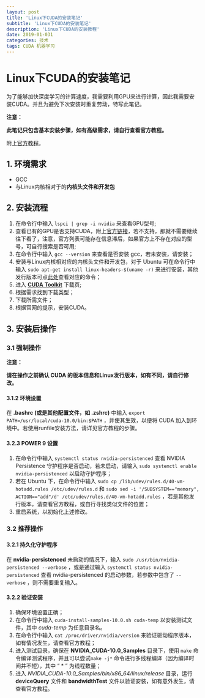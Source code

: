 ```yaml
---
layout: post
title: 'Linux下CUDA的安装笔记'
subtitle: 'Linux下CUDA的安装笔记'
description: 'Linux下CUDA的安装教程'
date: 2019-01-031
categories: 技术
tags: CUDA 机器学习
---
```

# Linux下CUDA的安装笔记

为了能够加快深度学习的计算速度，我需要利用GPU来进行计算，因此我需要安装CUDA。并且为避免下次安装时重复劳动，特写此笔记。

**注意：**

**此笔记只包含基本安装步骤，如有高级需求，请自行查看官方教程。**

附上[官方教程](https://docs.nvidia.com/cuda/cuda-installation-guide-linux/index.html#ubuntu-installation)。



## 1. 环境需求

* GCC
* 与Linux内核相对于的**内核头文件和开发包**



## 2. 安装流程

1. 在命令行中输入 `lspci | grep -i nvidia` 来查看GPU型号;
2. 查看已有的GPU是否支持CUDA，附上[官方链接](https://developer.nvidia.com/cuda-gpus)，若不支持，那就不需要继续往下看了，注意，官方列表可能存在信息滞后，如果官方上不存在对应的型号，可自行搜索是否可用;
3. 在命令行中输入 `gcc --version` 来查看是否安装 gcc，若未安装，请安装；
4. 安装与Linux内核相对应的内核头文件和开发包，对于 Ubuntu 可在命令行中输入 `sudo apt-get install linux-headers-$(uname -r)` 来进行安装，其他发行版本可点[此处](https://docs.nvidia.com/cuda/cuda-installation-guide-linux/index.html#verify-kernel-packages)查看对应的命令；
5. 进入 **[CUDA Toolkit](https://developer.nvidia.com/cuda-downloads)** 下载页;
6. 根据需求找到下载类型；
7. 下载所需文件；
8. 根据官网的提示，安装CUDA。



## 3. 安装后操作

### 3.1 强制操作

**注意：**

**请在操作之前确认 CUDA 的版本信息和Linux发行版本，如有不同，请自行修改。**



#### 3.1.2 环境设置

在 **.bashrc (或是其他配置文件，如 .zshrc)** 中输入 `export PATH=/usr/local/cuda-10.0/bin:$PATH` ，并使其生效，以便将 CUDA 加入到环境中。若使用runfile安装方法，请详见官方教程的步骤。



#### 3.2.3 POWER 9 设置

1. 在命令行中输入 `systemctl status nvidia-persistenced` 查看 NVIDIA Persistence 守护程序是否启动，若未启动，请输入 `sudo systemctl enable nvidia-persistenced` 以启动守护程序；
2. 若在 Ubuntu 下，在命令行中输入 `sudo cp /lib/udev/rules.d/40-vm-hotadd.rules /etc/udev/rules.d` 和 `sudo sed -i '/SUBSYSTEM=="memory", ACTION=="add"/d' /etc/udev/rules.d/40-vm-hotadd.rules` ，若是其他发行版本，请查看官方教程，或自行寻找类似文件的位置；
3. 重启系统，以初始化上述修改。



### 3.2 推荐操作

#### 3.2.1 持久化守护程序

在 **nvidia-persistenced** 未启动的情况下，输入 `sudo /usr/bin/nvidia-persistenced --verbose` ，或是通过输入 `systemctl status nvidia-persistenced` 查看 nvidia-persistenced 的启动参数，若参数中包含了 `--verbose` ，则不需要重复输入。



#### 3.2.2 验证安装

1. 确保环境设置正确；
2. 在命令行中输入 `cuda-install-samples-10.0.sh cuda-temp` 以安装测试文件，其中 *cuda-temp* 为任意目录名。
3. 在命令行中输入 `cat /proc/driver/nvidia/version` 来验证驱动程序版本，如有情况发生，请查看官方教程；
4. 进入测试目录，确保在 **NVIDIA_CUDA-10.0_Samples** 目录下，使用 `make` 命令编译测试程序，并且可以尝试`make -j*` 命令进行多线程编译（因为编译时间并不短），其中 “ * ” 为线程数量；
5. 进入 *NVIDIA_CUDA-10.0_Samples/bin/x86_64/linux/release* 目录，运行 **deviceQuery** 文件和 **bandwidthTest** 文件以验证安装，如有意外发生，请查看官方教程。